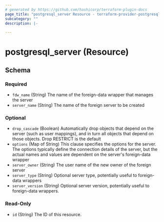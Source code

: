 ```yaml
---
# generated by https://github.com/hashicorp/terraform-plugin-docs
page_title: "postgresql_server Resource - terraform-provider-postgresql"
subcategory: ""
description: |-
  
---
```


# postgresql_server (Resource)





<!-- schema generated by tfplugindocs -->
## Schema

### Required

- `fdw_name` (String) The name of the foreign-data wrapper that manages the server
- `server_name` (String) The name of the foreign server to be created

### Optional

- `drop_cascade` (Boolean) Automatically drop objects that depend on the server (such as user mappings), and in turn all objects that depend on those objects. Drop RESTRICT is the default
- `options` (Map of String) This clause specifies the options for the server. The options typically define the connection details of the server, but the actual names and values are dependent on the server's foreign-data wrapper
- `server_owner` (String) The user name of the new owner of the foreign server
- `server_type` (String) Optional server type, potentially useful to foreign-data wrappers
- `server_version` (String) Optional server version, potentially useful to foreign-data wrappers.

### Read-Only

- `id` (String) The ID of this resource.
